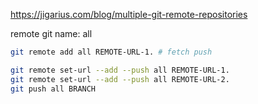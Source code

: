 https://jigarius.com/blog/multiple-git-remote-repositories

remote git name: all

```sh
git remote add all REMOTE-URL-1. # fetch push

git remote set-url --add --push all REMOTE-URL-1.
git remote set-url --add --push all REMOTE-URL-2.
git push all BRANCH
```


